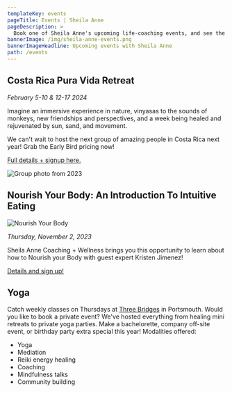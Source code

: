 ```yaml
---
templateKey: events
pageTitle: Events | Sheila Anne
pageDescription: >
  Book one of Sheila Anne's upcoming life-coaching events, and see the schedule for future programs being offered. Don't miss out!
bannerImage: /img/sheila-anne-events.png
bannerImageHeadline: Upcoming events with Sheila Anne
path: /events
---
```


## Costa Rica Pura Vida Retreat

_February 5-10 & 12-17 2024_

Imagine an immersive experience in nature, vinyasas to the sounds of monkeys, new friendships and perspectives, and a week being healed and rejuvenated by sun, sand, and movement.

We can't wait to host the next group of amazing people in Costa Rica next year! Grab the Early Bird pricing now!

[Full details + signup here.](/pura-vida-retreat/)

![Group photo from 2023](/img/group-photo-pura-vida-retreat.jpg)

## Nourish Your Body: An Introduction To Intuitive Eating

![Nourish Your Body](/img/intuitive-eating-seminar.png)

_Thursday, November 2, 2023_

Sheila Anne Coaching + Wellness brings you this opportunity to learn about how to Nourish your Body with guest expert Kristen Jimenez!

[Details and sign up!](https://nourish-your-body-intuitive-eating.eventbrite.com/)

## Yoga

Catch weekly classes on Thursdays at [Three Bridges](https://www.3bridgesyoga.com/) in Portsmouth. Would you like to book a private event? We've hosted everything from healing mini retreats to private yoga parties. Make a bachelorette, company off-site event, or birthday party extra special this year! Modalities offered:

- Yoga
- Mediation
- Reiki energy healing
- Coaching
- Mindfulness talks
- Community building
